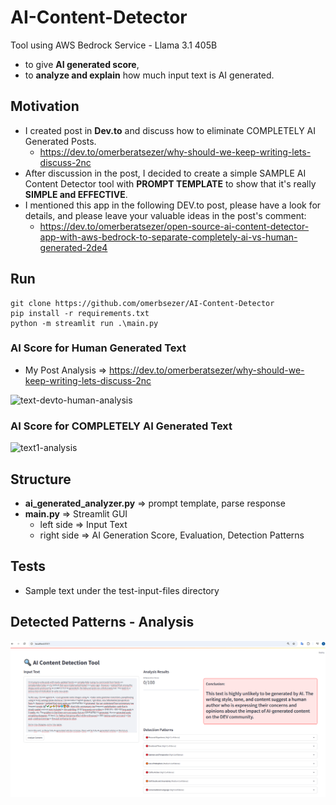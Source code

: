 # AI-Content-Detector
Tool using AWS Bedrock Service - Llama 3.1 405B
- to give **AI generated score**, 
- to **analyze and explain** how much input text is AI generated.

## Motivation
- I created post in **Dev.to** and discuss how to eliminate COMPLETELY AI Generated Posts. 
  - https://dev.to/omerberatsezer/why-should-we-keep-writing-lets-discuss-2nc
- After discussion in the post, I decided to create a simple SAMPLE AI Content Detector tool with **PROMPT TEMPLATE** to show that it's really **SIMPLE and EFFECTIVE**.
- I mentioned this app in the following DEV.to post, please have a look for details, and please leave your valuable ideas in the post's comment:
  - https://dev.to/omerberatsezer/open-source-ai-content-detector-app-with-aws-bedrock-to-separate-completely-ai-vs-human-generated-2de4 

## Run
```shell
git clone https://github.com/omerbsezer/AI-Content-Detector
pip install -r requirements.txt
python -m streamlit run .\main.py
```

### AI Score for Human Generated Text
- My Post Analysis => https://dev.to/omerberatsezer/why-should-we-keep-writing-lets-discuss-2nc

![text-devto-human-analysis](https://github.com/omerbsezer/AI-Content-Detector/blob/main/gif/text-devto-human-analysis.gif)

### AI Score for COMPLETELY AI Generated Text
![text1-analysis](https://github.com/omerbsezer/AI-Content-Detector/blob/main/gif/text1-analysis.gif)

## Structure
- **ai_generated_analyzer.py** => prompt template, parse response
- **main.py** => Streamlit GUI
  - left side => Input Text
  - right side => AI Generation Score, Evaluation, Detection Patterns 

## Tests
- Sample text under the test-input-files directory

## Detected Patterns - Analysis

![mydevto-post-score-analysis](https://github.com/omerbsezer/AI-Content-Detector/blob/main/gif/mydevto-post-score-analysis.png)
